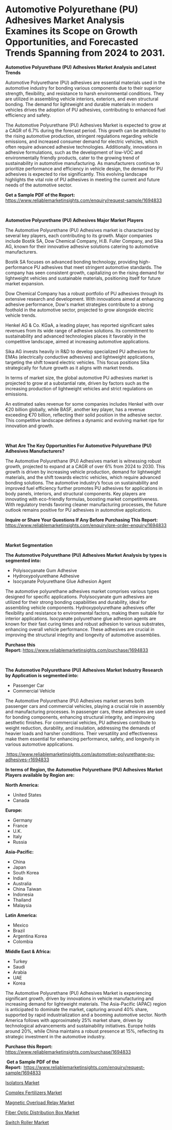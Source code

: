 <p><h1>Automotive Polyurethane (PU) Adhesives Market Analysis Examines its Scope on Growth Opportunities, and Forecasted Trends Spanning from 2024 to 2031.</h1></p><p><strong>Automotive Polyurethane (PU) Adhesives Market Analysis and Latest Trends</strong></p>
<p><p>Automotive Polyurethane (PU) adhesives are essential materials used in the automotive industry for bonding various components due to their superior strength, flexibility, and resistance to harsh environmental conditions. They are utilized in assembling vehicle interiors, exteriors, and even structural bonding. The demand for lightweight and durable materials in modern vehicles drives the adoption of PU adhesives, contributing to enhanced fuel efficiency and safety.</p><p>The Automotive Polyurethane (PU) Adhesives Market is expected to grow at a CAGR of 6.7% during the forecast period. This growth can be attributed to the rising automotive production, stringent regulations regarding vehicle emissions, and increased consumer demand for electric vehicles, which often require advanced adhesive technologies. Additionally, innovations in adhesive formulations, such as the development of low-VOC and environmentally friendly products, cater to the growing trend of sustainability in automotive manufacturing. As manufacturers continue to prioritize performance and efficiency in vehicle design, the demand for PU adhesives is expected to rise significantly. This evolving landscape highlights the vital role of PU adhesives in meeting the current and future needs of the automotive sector.</p></p>
<p><strong>Get a Sample PDF of the Report:&nbsp;</strong> <a href="https://www.reliablemarketinsights.com/enquiry/request-sample/1694833?utm_campaign=1399&utm_medium=2&utm_source=Github&utm_content=ia&utm_term=06102024&utm_id=automotive-polyurethane-pu-adhesives">https://www.reliablemarketinsights.com/enquiry/request-sample/1694833</a></p>
<p>&nbsp;</p>
<p><strong>Automotive Polyurethane (PU) Adhesives Major Market Players</strong></p>
<p><p>The Automotive Polyurethane (PU) Adhesives market is characterized by several key players, each contributing to its growth. Major companies include Bostik SA, Dow Chemical Company, H.B. Fuller Company, and Sika AG, known for their innovative adhesive solutions catering to automotive manufacturers.</p><p>Bostik SA focuses on advanced bonding technology, providing high-performance PU adhesives that meet stringent automotive standards. The company has seen consistent growth, capitalizing on the rising demand for lightweight vehicles and sustainable materials, positioning itself for future market expansion.</p><p>Dow Chemical Company has a robust portfolio of PU adhesives through its extensive research and development. With innovations aimed at enhancing adhesive performance, Dow's market strategies contribute to a strong foothold in the automotive sector, projected to grow alongside electric vehicle trends.</p><p>Henkel AG & Co. KGaA, a leading player, has reported significant sales revenues from its wide range of adhesive solutions. Its commitment to sustainability and advanced technologies places it favorably in the competitive landscape, aimed at increasing automotive applications.</p><p>Sika AG invests heavily in R&D to develop specialized PU adhesives for EMAs (electrically conductive adhesives) and lightweight applications, targeting the shift toward electric vehicles. This focus positions Sika strategically for future growth as it aligns with market trends.</p><p>In terms of market size, the global automotive PU adhesives market is projected to grow at a substantial rate, driven by factors such as the increasing production of lightweight vehicles and strict regulations on emissions. </p><p>An estimated sales revenue for some companies includes Henkel with over €20 billion globally, while BASF, another key player, has a revenue exceeding €70 billion, reflecting their solid position in the adhesive sector. This competitive landscape defines a dynamic and evolving market ripe for innovation and growth.</p></p>
<p>&nbsp;</p>
<p><strong>What Are The Key Opportunities For Automotive Polyurethane (PU) Adhesives Manufacturers?</strong></p>
<p><p>The Automotive Polyurethane (PU) Adhesives market is witnessing robust growth, projected to expand at a CAGR of over 6% from 2024 to 2030. This growth is driven by increasing vehicle production, demand for lightweight materials, and the shift towards electric vehicles, which require advanced bonding solutions. The automotive industry’s focus on sustainability and improved fuel efficiency further promotes PU adhesives for applications in body panels, interiors, and structural components. Key players are innovating with eco-friendly formulas, boosting market competitiveness. With regulatory trends favoring cleaner manufacturing processes, the future outlook remains positive for PU adhesives in automotive applications.</p></p>
<p><strong>Inquire or Share Your Questions If Any Before Purchasing This Report:</strong> <a href="https://www.reliablemarketinsights.com/enquiry/pre-order-enquiry/1694833?utm_campaign=1399&utm_medium=2&utm_source=Github&utm_content=ia&utm_term=06102024&utm_id=automotive-polyurethane-pu-adhesives">https://www.reliablemarketinsights.com/enquiry/pre-order-enquiry/1694833</a></p>
<p>&nbsp;</p>
<p><strong>Market Segmentation</strong></p>
<p><strong>The Automotive Polyurethane (PU) Adhesives Market Analysis by types is segmented into:</strong></p>
<p><ul><li>Polyisocyanate Gum Adhesive</li><li>Hydroxypolyurethane Adhesive</li><li>Isocyanate Polyurethane Glue Adhesion Agent</li></ul></p>
<p><p>The automotive polyurethane adhesives market comprises various types designed for specific applications. Polyisocyanate gum adhesives are utilized for their strong bonding capabilities and durability, ideal for assembling vehicle components. Hydroxypolyurethane adhesives offer flexibility and resistance to environmental factors, making them suitable for interior applications. Isocyanate polyurethane glue adhesion agents are known for their fast curing times and robust adhesion to various substrates, enhancing overall vehicle performance. These adhesives are crucial in improving the structural integrity and longevity of automotive assemblies.</p></p>
<p><strong>Purchase this Report:&nbsp;</strong><a href="https://www.reliablemarketinsights.com/purchase/1694833?utm_campaign=1399&utm_medium=2&utm_source=Github&utm_content=ia&utm_term=06102024&utm_id=automotive-polyurethane-pu-adhesives">https://www.reliablemarketinsights.com/purchase/1694833</a></p>
<p>&nbsp;</p>
<p><strong>The Automotive Polyurethane (PU) Adhesives Market Industry Research by Application is segmented into:</strong></p>
<p><ul><li>Passenger Car</li><li>Commercial Vehicle</li></ul></p>
<p><p>The Automotive Polyurethane (PU) Adhesives market serves both passenger cars and commercial vehicles, playing a crucial role in assembly and manufacturing processes. In passenger cars, these adhesives are used for bonding components, enhancing structural integrity, and improving aesthetic finishes. For commercial vehicles, PU adhesives contribute to weight reduction, durability, and insulation, addressing the demands of heavier loads and harsher conditions. Their versatility and effectiveness make them essential for enhancing performance, safety, and longevity in various automotive applications.</p></p>
<p><a href="https://www.reliablemarketinsights.com/automotive-polyurethane-pu-adhesives-r1694833?utm_campaign=1399&utm_medium=2&utm_source=Github&utm_content=ia&utm_term=06102024&utm_id=automotive-polyurethane-pu-adhesives">&nbsp;https://www.reliablemarketinsights.com/automotive-polyurethane-pu-adhesives-r1694833</a></p>
<p><strong>In terms of Region, the Automotive Polyurethane (PU) Adhesives Market Players available by Region are:</strong></p>
<p>
    <p> <strong> North America: </strong>
        <ul>
            <li>United States</li>
            <li>Canada</li>
        </ul>
        </p> 
    <p> <strong> Europe: </strong>
        <ul>
            <li>Germany</li>
            <li>France</li>
            <li>U.K.</li>
            <li>Italy</li>
            <li>Russia</li>
        </ul>
        </p> 
    <p> <strong> Asia-Pacific: </strong>
        <ul>
            <li>China</li>
            <li>Japan</li>
            <li>South Korea</li>
            <li>India</li>
            <li>Australia</li>
            <li>China Taiwan</li>
            <li>Indonesia</li>
            <li>Thailand</li>
            <li>Malaysia</li>
        </ul>
        </p> 
    <p> <strong> Latin America: </strong>
        <ul>
            <li>Mexico</li>
            <li>Brazil</li>
            <li>Argentina Korea</li>
            <li>Colombia</li>
        </ul>
        </p> 
    <p> <strong> Middle East & Africa: </strong>
        <ul>
            <li>Turkey</li>
            <li>Saudi</li>
            <li>Arabia</li>
            <li>UAE</li>
            <li>Korea</li>
        </ul>
    </p>
    </p>
<p><p>The Automotive Polyurethane (PU) Adhesives Market is experiencing significant growth, driven by innovations in vehicle manufacturing and increasing demand for lightweight materials. The Asia-Pacific (APAC) region is anticipated to dominate the market, capturing around 40% share, supported by rapid industrialization and a booming automotive sector. North America follows with approximately 25% market share, driven by technological advancements and sustainability initiatives. Europe holds around 20%, while China maintains a robust presence at 15%, reflecting its strategic investment in the automotive industry.</p></p>
<p><strong>Purchase this Report: </strong><a href="https://www.reliablemarketinsights.com/purchase/1694833?utm_campaign=1399&utm_medium=2&utm_source=Github&utm_content=ia&utm_term=06102024&utm_id=automotive-polyurethane-pu-adhesives">https://www.reliablemarketinsights.com/purchase/1694833</a></p>
<p>&nbsp;<strong>Get a Sample PDF of the Report:&nbsp;&nbsp;</strong><a href="https://www.reliablemarketinsights.com/enquiry/request-sample/1694833?utm_campaign=1399&utm_medium=2&utm_source=Github&utm_content=ia&utm_term=06102024&utm_id=automotive-polyurethane-pu-adhesives">https://www.reliablemarketinsights.com/enquiry/request-sample/1694833</a></p>
<p><strong></strong></p>
<p><p><a href="https://www.linkedin.com/pulse/isolators-market-essentials-key-players-demand-drivers-roi-c8ole?utm_campaign=1399&utm_medium=2&utm_source=Github&utm_content=ia&utm_term=06102024&utm_id=automotive-polyurethane-pu-adhesives">Isolators Market</a></p><p><a href="https://www.linkedin.com/pulse/navigating-global-complex-fertilizers-market-from-trends-0ljje?utm_campaign=1399&utm_medium=2&utm_source=Github&utm_content=ia&utm_term=06102024&utm_id=automotive-polyurethane-pu-adhesives">Complex Fertilizers Market</a></p><p><a href="https://issuu.com/reportprime-2/docs/magnetic-overload-relay-market-size_e8eadb01aa111b?utm_campaign=1399&utm_medium=2&utm_source=Github&utm_content=ia&utm_term=06102024&utm_id=automotive-polyurethane-pu-adhesives">Magnetic Overload Relay Market</a></p><p><a href="https://issuu.com/reportprime-2/docs/fiber-optic-distribution-box-market_201424f5fdc5ac?utm_campaign=1399&utm_medium=2&utm_source=Github&utm_content=ia&utm_term=06102024&utm_id=automotive-polyurethane-pu-adhesives">Fiber Optic Distribution Box Market</a></p><p><a href="https://www.linkedin.com/pulse/competitive-intelligence-switch-roller-market-key-players-e557e?utm_campaign=1399&utm_medium=2&utm_source=Github&utm_content=ia&utm_term=06102024&utm_id=automotive-polyurethane-pu-adhesives">Switch Roller Market</a></p></p>